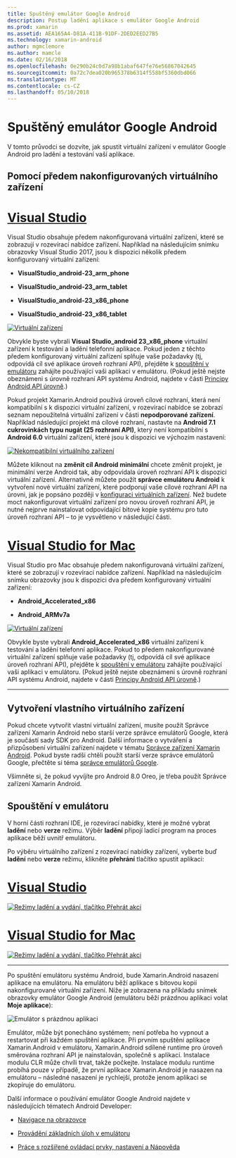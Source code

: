 ```yaml
---
title: Spuštěný emulátor Google Android
description: Postup ladění aplikace s emulátor Google Android
ms.prod: xamarin
ms.assetid: AEA165A4-D81A-411B-91DF-2DED2EED27B5
ms.technology: xamarin-android
author: mgmclemore
ms.author: mamcle
ms.date: 02/16/2018
ms.openlocfilehash: 0e290b24c0d7a98b1abaf647fe76e56867042645
ms.sourcegitcommit: 0a72c7dea020b965378b6314f558bf5360dbd066
ms.translationtype: MT
ms.contentlocale: cs-CZ
ms.lasthandoff: 05/10/2018
---
```

# <a name="running-the-google-android-emulator"></a>Spuštěný emulátor Google Android

V tomto průvodci se dozvíte, jak spustit virtuální zařízení v emulátor Google Android pro ladění a testování vaší aplikace.

## <a name="using-a-pre-configured-virtual-device"></a>Pomocí předem nakonfigurovaných virtuálního zařízení

# <a name="visual-studiotabvswin"></a>[Visual Studio](#tab/vswin)

Visual Studio obsahuje předem nakonfigurovaná virtuální zařízení, které se zobrazují v rozevírací nabídce zařízení. Například na následujícím snímku obrazovky Visual Studio 2017, jsou k dispozici několik předem konfigurovaný virtuální zařízení:

-   **VisualStudio\_android-23\_arm\_phone**

-   **VisualStudio\_android-23\_arm\_tablet**

-   **VisualStudio\_android-23\_x86\_phone** 

-   **VisualStudio\_android-23\_x86\_tablet** 

[![Virtuální zařízení](running-the-emulator-images/win/01-virtual-devices-sml.png)](running-the-emulator-images/win/01-virtual-devices.png#lightbox)

Obvykle byste vybrali **Visual Studio\_android 23\_x86\_phone** virtuální zařízení k testování a ladění telefonní aplikace. Pokud jeden z těchto předem konfigurovaný virtuální zařízení splňuje vaše požadavky (tj, odpovídá cíl své aplikace úroveň rozhraní API), přejděte k [spouštění v emulátoru](#launching) zahájíte používající vaši aplikaci v emulátoru. (Pokud ještě nejste obeznámeni s úrovně rozhraní API systému Android, najdete v části [Principy Android API úrovně](~/android/app-fundamentals/android-api-levels.md).)

Pokud projekt Xamarin.Android používá úroveň cílové rozhraní, která není kompatibilní s k dispozici virtuální zařízení, v rozevírací nabídce se zobrazí seznam nepoužitelná virtuální zařízení v části **nepodporované zařízení**. Například následující projekt má cílové rozhraní, nastavte na **Android 7.1 cukrovinkách typu nugát (25 rozhraní API)**, který není kompatibilní s **Android 6.0** virtuální zařízení, které jsou k dispozici ve výchozím nastavení:

[![Nekompatibilní virtuálního zařízení](running-the-emulator-images/win/02-incompatible-level-sml.png)](running-the-emulator-images/win/02-incompatible-level.png#lightbox)

Můžete kliknout na **změnit cíl Android minimální** chcete změnit projekt, je minimální verze Android tak, aby odpovídala úroveň rozhraní API k dispozici virtuální zařízení. Alternativně můžete použít **správce emulátoru Android** k vytvoření nové virtuální zařízení, které podporují vaše cílové rozhraní API na úrovni, jak je popsáno později v [konfiguraci virtuálních zařízení](#virtualdevice). Než budete moct nakonfigurovat virtuální zařízení pro novou úroveň rozhraní API, je nutné nejprve nainstalovat odpovídající bitové kopie systému pro tuto úroveň rozhraní API &ndash; to je vysvětleno v následující části.

# <a name="visual-studio-for-mactabvsmac"></a>[Visual Studio for Mac](#tab/vsmac)

Visual Studio pro Mac obsahuje předem nakonfigurovaná virtuální zařízení, které se zobrazují v rozevírací nabídce zařízení. Například na následujícím snímku obrazovky jsou k dispozici dva předem konfigurovaný virtuální zařízení:

-   **Android\_Accelerated\_x86**

-   **Android\_ARMv7a**

[![Virtuální zařízení](running-the-emulator-images/mac/01-virtual-devices-sml.png)](running-the-emulator-images/mac/01-virtual-devices.png#lightbox)

Obvykle byste vybrali **Android\_Accelerated\_x86** virtuální zařízení k testování a ladění telefonní aplikace. Pokud to předem nakonfigurované virtuální zařízení splňuje vaše požadavky (tj, odpovídá cíl své aplikace úroveň rozhraní API), přejděte k [spouštění v emulátoru](#launching) zahájíte používající vaši aplikaci v emulátoru. (Pokud ještě nejste obeznámeni s úrovně rozhraní API systému Android, najdete v části [Principy Android API úrovně](~/android/app-fundamentals/android-api-levels.md).)

-----

## <a name="creating-custom-virtual-devices"></a>Vytvoření vlastního virtuálního zařízení

Pokud chcete vytvořit vlastní virtuální zařízení, musíte použít Správce zařízení Xamarin Android nebo starší verze správce emulátorů Google, která je součástí sady SDK pro Android. Další informace o vytváření a přizpůsobení virtuální zařízení najdete v tématu [Správce zařízení Xamarin Android](~/android/get-started/installation/android-emulator/xamarin-device-manager.md).
Pokud byste radši chtěli použít starší verze správce emulátorů Google, přečtěte si téma [správce emulátorů Google](~/android/get-started/installation/android-emulator/google-emulator-manager.md).

Všimněte si, že pokud vyvíjíte pro Android 8.0 Oreo, je třeba použít Správce zařízení Xamarin Android.

<a name="launching" />

## <a name="launching-the-emulator"></a>Spouštění v emulátoru

V horní části rozhraní IDE, je rozevírací nabídky, které je možné vybrat **ladění** nebo **verze** režimu. Výběr **ladění** připojí ladicí program na proces aplikace běží uvnitř emulátoru. 

Po výběru virtuálního zařízení z rozevírací nabídky zařízení, vyberte buď **ladění** nebo **verze** režimu, klikněte **přehrání** tlačítko spustit aplikaci:

# <a name="visual-studiotabvswin"></a>[Visual Studio](#tab/vswin)

[![Režimy ladění a vydání, tlačítko Přehrát akci](running-the-emulator-images/win/17-debug-release-sml.png)](running-the-emulator-images/win/17-debug-release.png#lightbox)

# <a name="visual-studio-for-mactabvsmac"></a>[Visual Studio for Mac](#tab/vsmac)

[![Režimy ladění a vydání, tlačítko Přehrát akci](running-the-emulator-images/mac/16-debug-release-sml.png)](running-the-emulator-images/mac/16-debug-release.png#lightbox)

-----

Po spuštění emulátoru systému Android, bude Xamarin.Android nasazení aplikace na emulátoru. Na emulátoru běží aplikace s bitovou kopií nakonfigurované virtuální zařízení. Níže je zobrazena na příkladu snímek obrazovky emulátor Google Android (emulátoru běží prázdnou aplikaci volat **Moje aplikace**):

![Emulátor s prázdnou aplikaci](running-the-emulator-images/emulator-running.png)

Emulátor, může být ponecháno systémem; není potřeba ho vypnout a restartovat při každém spuštění aplikace. Při prvním spuštění aplikace Xamarin.Android v emulátoru, Xamarin.Android sdílené runtime pro úroveň směrována rozhraní API je nainstalován, společně s aplikací. Instalace modulu CLR může chvíli trvat, takže počkejte. Instalace modulu runtime probíhá pouze v případě, že první aplikace Xamarin.Android je nasazen na emulátoru &ndash; následné nasazení je rychlejší, protože jenom aplikaci se zkopíruje do emulátoru.

Další informace o používání emulátor Google Android najdete v následujících tématech Android Developer:

-   [Navigace na obrazovce](https://developer.android.com/studio/run/emulator.html#navigate)

-   [Provádění základních úloh v emulátoru](https://developer.android.com/studio/run/emulator.html#tasks)

-   [Práce s rozšířené ovládací prvky, nastavení a Nápověda](https://developer.android.com/studio/run/emulator.html#extended)

